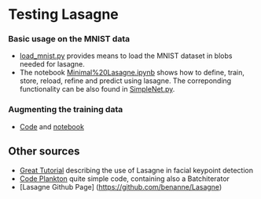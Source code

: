 # Testing Lasagne

### Basic usage on the MNIST data
* [load_mnist.py](load_mnist.py) provides means to load the MNIST dataset in blobs needed for lasagne.
* The notebook [Minimal%20Lasagne.ipynb](http://nbviewer.ipython.org/github/oduerr/dl-playground/blob/master/python/TestingLasagne/Minimal%20Lasagne.ipynb) shows how to define, train, store, reload, refine and predict using lasagne. 
The correponding functionality can be also found in [SimpleNet.py](SimpleNet.py).

### Augmenting the training data
* [Code](TrainingIterator.py) and [notebook](http://nbviewer.ipython.org/github/oduerr/dl-playground/blob/master/python/TestingLasagne/DataAugmentation.ipynb)


## Other sources

* [Great Tutorial](http://danielnouri.org/notes/2014/12/17/using-convolutional-neural-nets-to-detect-facial-keypoints-tutorial/) describing the use of Lasagne in facial keypoint detection
* [Code Plankton](https://github.com/msegala/Kaggle-National_Data_Science_Bowl) quite simple code, containing also a Batchiterator
* [Lasagne Github Page] (https://github.com/benanne/Lasagne) 

